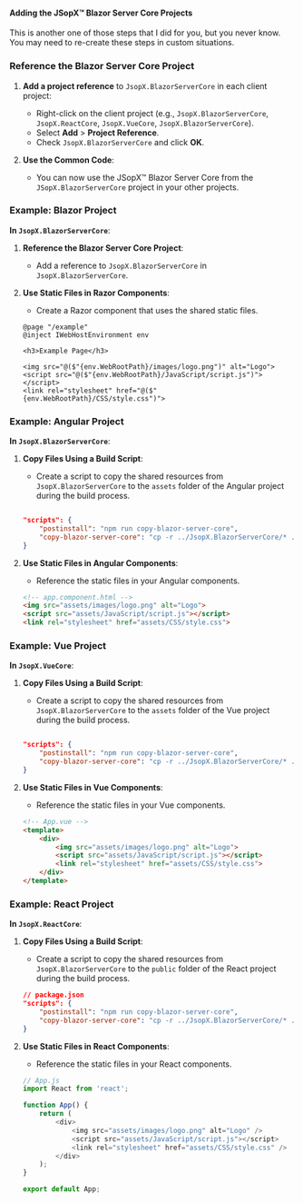 ﻿
#### Adding the JSopX™ Blazor Server Core Projects

This is another one of those steps that I did for you, but you never know. You may need to re-create these steps in custom situations.


### Reference the Blazor Server Core Project

1. **Add a project reference** to `JsopX.BlazorServerCore` in each client project:
    - Right-click on the client project (e.g., `JsopX.BlazorServerCore`, `JsopX.ReactCore`, `JsopX.VueCore`, `JsopX.BlazorServerCore`).
    - Select **Add** > **Project Reference**.
    - Check `JsopX.BlazorServerCore` and click **OK**.

2. **Use the Common Code**:
   - You can now use the JSopX™ Blazor Server Core from the `JSopX.BlazorServerCore` project in your other projects.

### Example: Blazor Project

**In `JsopX.BlazorServerCore`**:

1. **Reference the Blazor Server Core Project**:
    - Add a reference to `JsopX.BlazorServerCore` in `JsopX.BlazorServerCore`.

2. **Use Static Files in Razor Components**:
    - Create a Razor component that uses the shared static files.

    ```razor
    @page "/example"
    @inject IWebHostEnvironment env

    <h3>Example Page</h3>

    <img src="@($"{env.WebRootPath}/images/logo.png")" alt="Logo">
    <script src="@($"{env.WebRootPath}/JavaScript/script.js")"></script>
    <link rel="stylesheet" href="@($"{env.WebRootPath}/CSS/style.css")">
    ```

### Example: Angular Project

**In `JsopX.BlazorServerCore`**:

1. **Copy Files Using a Build Script**:
    - Create a script to copy the shared resources from `JsopX.BlazorServerCore` to the `assets` folder of the Angular project during the build process.

    ```json
    
    "scripts": {
        "postinstall": "npm run copy-blazor-server-core",
        "copy-blazor-server-core": "cp -r ../JsopX.BlazorServerCore/* ./src/full-assets/"
    }
    ```

2. **Use Static Files in Angular Components**:
    - Reference the static files in your Angular components.

    ```html
    <!-- app.component.html -->
    <img src="assets/images/logo.png" alt="Logo">
    <script src="assets/JavaScript/script.js"></script>
    <link rel="stylesheet" href="assets/CSS/style.css">
    ```

### Example: Vue Project

**In `JsopX.VueCore`**:

1. **Copy Files Using a Build Script**:
    - Create a script to copy the shared resources from `JsopX.BlazorServerCore` to the `assets` folder of the Vue project during the build process.

    ```json
    
    "scripts": {
        "postinstall": "npm run copy-blazor-server-core",
        "copy-blazor-server-core": "cp -r ../JsopX.BlazorServerCore/* ./public/full-assets/"
    }
    ```

2. **Use Static Files in Vue Components**:
    - Reference the static files in your Vue components.

    ```html
    <!-- App.vue -->
    <template>
        <div>
            <img src="assets/images/logo.png" alt="Logo">
            <script src="assets/JavaScript/script.js"></script>
            <link rel="stylesheet" href="assets/CSS/style.css">
        </div>
    </template>
    ```

### Example: React Project

**In `JsopX.ReactCore`**:

1. **Copy Files Using a Build Script**:
    - Create a script to copy the shared resources from `JsopX.BlazorServerCore` to the `public` folder of the React project during the build process.

    ```json
    // package.json
    "scripts": {
        "postinstall": "npm run copy-blazor-server-core",
        "copy-blazor-server-core": "cp -r ../JsopX.BlazorServerCore/* ./public/full-assets/"
    }
    ```

2. **Use Static Files in React Components**:
    - Reference the static files in your React components.

    ```javascript
    // App.js
    import React from 'react';

    function App() {
        return (
            <div>
                <img src="assets/images/logo.png" alt="Logo" />
                <script src="assets/JavaScript/script.js"></script>
                <link rel="stylesheet" href="assets/CSS/style.css" />
            </div>
        );
    }

    export default App;
    ```

